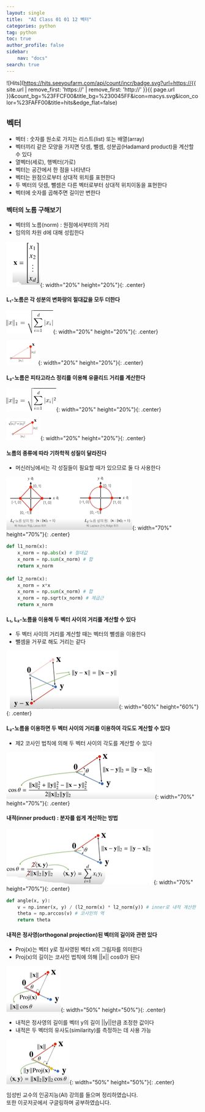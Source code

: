 ```yaml
---
layout: single
title:  "AI Class 01 01 12 벡터"
categories: python
tag: python
toc: true
author_profile: false
sidebar:
    nav: "docs"
search: true
---
```


![Hits](https://hits.seeyoufarm.com/api/count/incr/badge.svg?url=https://{{ site.url | remove_first: 'https://' | remove_first: 'http://' }}{{ page.url }}&count_bg=%23FFCF00&title_bg=%230045FF&icon=macys.svg&icon_color=%23FAFF00&title=hits&edge_flat=false)

## 벡터  
- 벡터 : 숫자를 원소로 가지는 리스트(list) 또는 배열(array)  
- 벡터끼리 같은 모양을 가지면 덧셈, 뺄셈, 성분곱(Hadamard product)을 계산할 수 있다  
- 열벡터(세로), 행벡터(가로)  
- 벡터는 공간에서 한 점을 나타낸다  
- 벡터는 원점으로부터 상대적 위치를 표현한다  
- 두 벡터의 덧셈, 뺄셈은 다른 벡터로부터 상대적 위치이동을 표현한다  
- 벡터에 숫자를 곱해주면 길이만 변한다  

### 벡터의 노름 구해보기  
- 벡터의 노름(norm) : 원점에서부터의 거리  
- 임의의 차원 d에 대해 성립한다  

![AI_class_01_01_12_03](/images/2022-01-27-AI_class_01_01_12/AI_class_01_01_12_03.png){: width="20%" height="20%"}{: .center}  


#### L₁-노름은 각 성분의 변화량의 절대값을 모두 더한다  

![AI_class_01_01_12_01](/images/2022-01-27-AI_class_01_01_12/AI_class_01_01_12_01.png){: width="20%" height="20%"}{: .center}  

![AI_class_01_01_12_04](/images/2022-01-27-AI_class_01_01_12/AI_class_01_01_12_04.png){: width="20%" height="20%"}{: .center}  

#### L₂-노름은 피타고라스 정리를 이용해 유클리드 거리를 계산한다  

![AI_class_01_01_12_02](/images/2022-01-27-AI_class_01_01_12/AI_class_01_01_12_02.png){: width="20%" height="20%"}{: .center}  

![AI_class_01_01_12_05](/images/2022-01-27-AI_class_01_01_12/AI_class_01_01_12_05.png){: width="20%" height="20%"}{: .center}  

#### 노름의 종류에 따라 기하학적 성질이 달라진다  
- 머신러닝에서는 각 성질들이 필요할 때가 있으므로 둘 다 사용한다  

![AI_class_01_01_12_06](/images/2022-01-27-AI_class_01_01_12/AI_class_01_01_12_06.png){: width="70%" height="70%"}{: .center}  

```python
def l1_norm(x):
    x_norm = np.abs(x) # 절대값
    x_norm = np.sum(x_norm) # 합
    return x_norm

def l2_norm(x):
    x_norm = x*x
    x_norm = np.sum(x_norm) # 합
    x_norm = np.sqrt(x_norm) # 제곱근
    return x_norm
```  

#### L₁, L₂-노름을 이용해 두 벡터 사이의 거리를 계산할 수 있다  
- 두 벡터 사이의 거리를 계산할 때는 벡터의 뺄셈을 이용한다  
- 뺄셈을 거꾸로 해도 거리는 같다  

![AI_class_01_01_12_07](/images/2022-01-27-AI_class_01_01_12/AI_class_01_01_12_07.png){: width="60%" height="60%"}{: .center}  

#### L₂-노름을 이용하면 두 벡터 사이의 거리를 이용하여 각도도 계산할 수 있다  
- 제2 코사인 법칙에 의해 두 벡터 사이의 각도를 계산할 수 있다  

![AI_class_01_01_12_08](/images/2022-01-27-AI_class_01_01_12/AI_class_01_01_12_08.png){: width="70%" height="70%"}{: .center}  

#### 내적(inner product) : 분자를 쉽게 계산하는 방법  

![AI_class_01_01_12_09](/images/2022-01-27-AI_class_01_01_12/AI_class_01_01_12_09.png){: width="70%" height="70%"}{: .center}  

```python
def angle(x, y):
    v = np.inner(x, y) / (l2_norm(x) * l2_norm(y)) # inner로 내적 계산한 값 / l2_norm의 x값 * l2_norm의 y값
    theta = np.arccos(v) # 코사인의 역
    return theta
```  

#### 내적은 정사영(orthogonal projection)된 벡터의 길이와 관련 있다  
- Proj(x)는 벡터 y로 정사영된 벡터 x의 그림자를 의미한다  
- Proj(x)의 길이는 코사인 법칙에 의해 &#124;&#124;x&#124;&#124; cosΘ가 된다  

![AI_class_01_01_12_10](/images/2022-01-27-AI_class_01_01_12/AI_class_01_01_12_10.png){: width="50%" height="50%"}{: .center}  

- 내적은 정사영의 길이를 벡터 y의 길이 &#124;&#124;y&#124;&#124;만큼 조정한 값이다  
- 내적은 두 벡터의 유사도(similarity)를 측정하는 데 사용 가능  

![AI_class_01_01_12_11](/images/2022-01-27-AI_class_01_01_12/AI_class_01_01_12_11.png){: width="50%" height="50%"}{: .center}  


















임성빈 교수의 인공지능(AI) 강의를 들으며 정리하였습니다.  
또한 이곳저곳에서 구글링하며 공부하였습니다.  